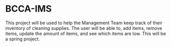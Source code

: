 # BCCA-IMS
This project will be used to help the Management Team keep track of their inventory of cleaning supplies. The user will be able to, add items, remove items, update the amount of items, and see which items are low. This will be a spring project.
